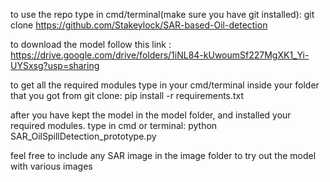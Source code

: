 to use the repo type in cmd/terminal(make sure you have git installed): git clone https://github.com/Stakeylock/SAR-based-Oil-detection

to download the model follow this link : https://drive.google.com/drive/folders/1iNL84-kUwoumSf227MgXK1_Yi-UYSxsg?usp=sharing

to get all the required modules type in your cmd/terminal inside your folder that you got from git clone: pip install -r requirements.txt

after you have kept the model in the model folder, and installed your required modules. type in cmd or terminal: python SAR_OilSpillDetection_prototype.py

feel free to include any SAR image in the image folder to try out the model with various images
